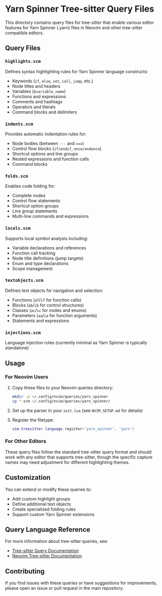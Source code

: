 # Yarn Spinner Tree-sitter Query Files

This directory contains query files for tree-sitter that enable various editor features for Yarn Spinner (.yarn) files in Neovim and other tree-sitter compatible editors.

## Query Files

### `highlights.scm`
Defines syntax highlighting rules for Yarn Spinner language constructs:
- Keywords (`if`, `else`, `set`, `call`, `jump`, etc.)
- Node titles and headers
- Variables (`$variable_name`)
- Functions and expressions
- Comments and hashtags
- Operators and literals
- Command blocks and delimiters

### `indents.scm`
Provides automatic indentation rules for:
- Node bodies (between `---` and `===`)
- Control flow blocks (`if/endif`, `once/endonce`)
- Shortcut options and line groups
- Nested expressions and function calls
- Command blocks

### `folds.scm`
Enables code folding for:
- Complete nodes
- Control flow statements
- Shortcut option groups
- Line group statements
- Multi-line commands and expressions

### `locals.scm`
Supports local symbol analysis including:
- Variable declarations and references
- Function call tracking
- Node title definitions (jump targets)
- Enum and type declarations
- Scope management

### `textobjects.scm`
Defines text objects for navigation and selection:
- Functions (`af`/`if` for function calls)
- Blocks (`ab`/`ib` for control structures)
- Classes (`ac`/`ic` for nodes and enums)
- Parameters (`aa`/`ia` for function arguments)
- Statements and expressions

### `injections.scm`
Language injection rules (currently minimal as Yarn Spinner is typically standalone)

## Usage

### For Neovim Users

1. Copy these files to your Neovim queries directory:
   ```bash
   mkdir -p ~/.config/nvim/queries/yarn_spinner
   cp *.scm ~/.config/nvim/queries/yarn_spinner/
   ```

2. Set up the parser in your `init.lua` (see `NVIM_SETUP.md` for details)

3. Register the filetype:
   ```lua
   vim.treesitter.language.register('yarn_spinner', 'yarn')
   ```

### For Other Editors

These query files follow the standard tree-sitter query format and should work with any editor that supports tree-sitter, though the specific capture names may need adjustment for different highlighting themes.

## Customization

You can extend or modify these queries to:
- Add custom highlight groups
- Define additional text objects
- Create specialized folding rules
- Support custom Yarn Spinner extensions

## Query Language Reference

For more information about tree-sitter queries, see:
- [Tree-sitter Query Documentation](https://tree-sitter.github.io/tree-sitter/using-parsers#query-syntax)
- [Neovim Tree-sitter Documentation](https://neovim.io/doc/user/treesitter.html)

## Contributing

If you find issues with these queries or have suggestions for improvements, please open an issue or pull request in the main repository.